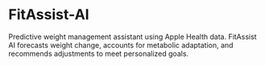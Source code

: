 # FitAssist-AI
Predictive weight management assistant using Apple Health data. FitAssist AI forecasts weight change, accounts for metabolic adaptation, and recommends adjustments to meet personalized goals.

